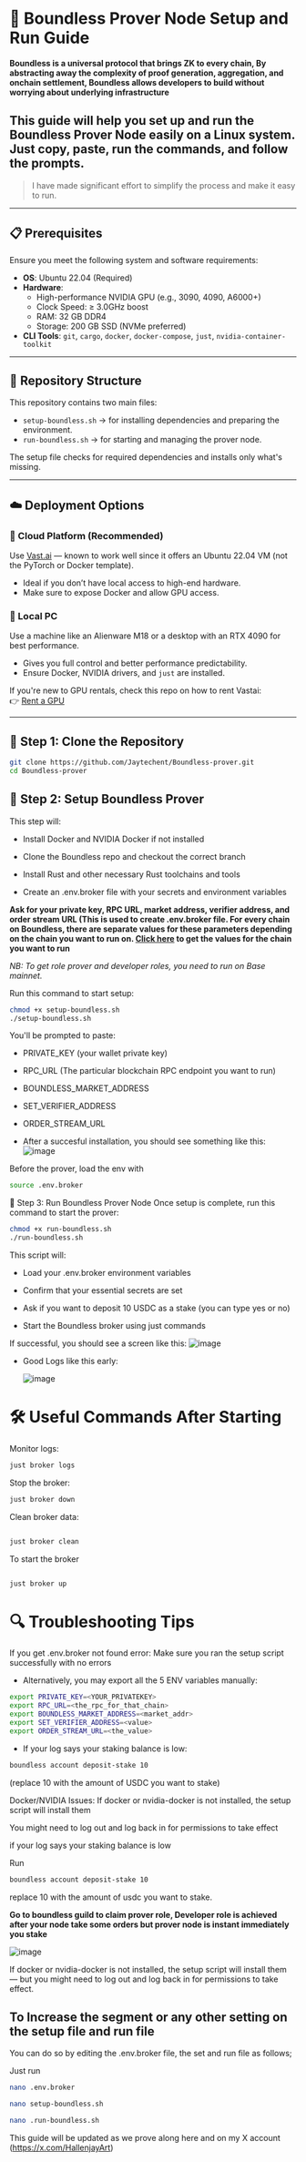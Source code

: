 # 🚀 Boundless Prover Node Setup and Run Guide

 **Boundless is a universal protocol that brings ZK to every chain, By abstracting away the complexity of proof generation, aggregation, and onchain settlement, Boundless allows developers to build without worrying about underlying infrastructure**

 
## This guide will help you set up and run the **Boundless Prover Node** easily on a Linux system. Just copy, paste, run the commands, and follow the prompts.

> I have made significant effort to simplify the process and make it easy to run.

---

## 📋 Prerequisites

Ensure you meet the following system and software requirements:

- **OS**: Ubuntu 22.04 (Required)
- **Hardware**:
  - High-performance NVIDIA GPU (e.g., 3090, 4090, A6000+)
  - Clock Speed: ≥ 3.0GHz boost
  - RAM: 32 GB DDR4
  - Storage: 200 GB SSD (NVMe preferred)
- **CLI Tools**: `git`, `cargo`, `docker`, `docker-compose`, `just`, `nvidia-container-toolkit`

---

## 📁 Repository Structure

This repository contains two main files:

- `setup-boundless.sh` → for installing dependencies and preparing the environment.
- `run-boundless.sh` → for starting and managing the prover node.

The setup file checks for required dependencies and installs only what's missing.

---

## ☁️ Deployment Options

### 🔹 Cloud Platform (Recommended)

Use [Vast.ai](https://cloud.vast.ai/?ref_id=62897&creator_id=62897&name=Ubuntu%2022.04%20VM) — known to work well since it offers an Ubuntu 22.04 VM (not the PyTorch or Docker template).

- Ideal if you don’t have local access to high-end hardware.
- Make sure to expose Docker and allow GPU access.

### 🔸 Local PC

Use a machine like an Alienware M18 or a desktop with an RTX 4090 for best performance.

- Gives you full control and better performance predictability.
- Ensure Docker, NVIDIA drivers, and `just` are installed.

If you're new to GPU rentals, check this repo on how to rent Vastai:  
👉 [Rent a GPU](https://github.com/Jaytechent/Rent-Graphic-Processing-Unit.git)

---

## 🔧 Step 1: Clone the Repository

```bash
git clone https://github.com/Jaytechent/Boundless-prover.git
cd Boundless-prover

```


## 🔧 Step 2: Setup Boundless Prover
This step will:


- Install Docker and NVIDIA Docker if not installed

- Clone the Boundless repo and checkout the correct branch

- Install Rust and other necessary Rust toolchains and tools

- Create an .env.broker file with your secrets and environment variables

**Ask for your private key, RPC URL, market address, verifier address, and order stream URL (This is used to create .env.broker file. For every chain on Boundless, there are separate values for these parameters depending on the chain you want to run on.  [Click here]([https://github.com/Jaytechent/Rent-Graphic-Processing-Unit.git](https://docs.beboundless.xyz/developers/smart-contracts/deployments)) to get the values for the chain you want to run**

*NB: To get role prover and developer roles, you need to run on Base mainnet.*

Run this command to start setup:

```bash
chmod +x setup-boundless.sh
./setup-boundless.sh
```

You'll be prompted to paste:

- PRIVATE_KEY (your wallet private key)

- RPC_URL (The particular blockchain RPC endpoint you want to run)

- BOUNDLESS_MARKET_ADDRESS

- SET_VERIFIER_ADDRESS

- ORDER_STREAM_URL

* After a succesful installation, you should see something like this:
![image](https://github.com/user-attachments/assets/666cbcd4-b2ef-448e-9c77-2ad9521bbfeb)



Before the prover, load the env with

```bash
source .env.broker
```

🏃 Step 3: Run Boundless Prover Node
Once setup is complete, run this command to start the prover:

```bash
chmod +x run-boundless.sh
./run-boundless.sh
```
This script will:

- Load your .env.broker environment variables

- Confirm that your essential secrets are set

- Ask if you want to deposit 10 USDC as a stake (you can type yes or no)

- Start the Boundless broker using just commands

If successful, you should see a screen like this:
![image](https://github.com/user-attachments/assets/4af07b3d-18c4-4c63-b7d9-bb90d5903f51)

- Good Logs like this early:

  ![image](https://github.com/user-attachments/assets/08201e36-d6a4-426c-b278-b06167fd7408)




# 🛠️ Useful Commands After Starting
Monitor logs:

```bash
just broker logs
```

Stop the broker:

```bash
just broker down
```
Clean broker data:

```bash

just broker clean
```

To start the broker
```bash

just broker up
```

# 🔍 Troubleshooting Tips
If you get .env.broker not found error:
Make sure you ran the setup script successfully with no errors

- Alternatively, you may export all the 5 ENV variables manually:

```bash
export PRIVATE_KEY=<YOUR_PRIVATEKEY>
export RPC_URL=<the_rpc_for_that_chain>
export BOUNDLESS_MARKET_ADDRESS=<market_addr>
export SET_VERIFIER_ADDRESS=<value>
export ORDER_STREAM_URL=<the_value>
```

- If your log says your staking balance is low:
```bash
boundless account deposit-stake 10
```
(replace 10 with the amount of USDC you want to stake)

Docker/NVIDIA Issues:
If docker or nvidia-docker is not installed, the setup script will install them

You might need to log out and log back in for permissions to take effect

if your log says your staking balance is low



Run

```bash
boundless account deposit-stake 10
```

replace 10 with the amount of usdc you want to stake.

**Go to boundless guild to claim prover role, Developer role is achieved after your node take some orders but prover node is instant immediately you stake**

![image](https://github.com/user-attachments/assets/0207ed27-56f6-41b6-967f-739bf1cb6bd2)




If docker or nvidia-docker is not installed, the setup script will install them — but you might need to log out and log back in for permissions to take effect.

## To Increase the segment or any other setting on the setup file and run file

You can do so by editing the .env.broker file, the set and run file as follows;

Just run
```bash 
nano .env.broker
```

```bash
nano setup-boundless.sh
```

```bash
nano .run-boundless.sh
```


This guide will be updated as we prove along here and on my X account (https://x.com/HallenjayArt)
